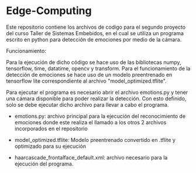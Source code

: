 # Edge-Computing
Este repositorio contiene los archivos de codigo para el segundo proyecto del curso Taller de Sistemas Embebidos, 
en el cual se utiliza un programa escrito en python para detección de emociones por medio de la cámara.


Funcionamiento:

Para la ejecución de dicho código se hace uso de las bibliotecas numpy, tensorflow, time, datatime, opencv y transform.
Para el funcionamiento de la detección de emociones se hace uso de un modelo preentrenado en tensorflow lite
correspondiente al archivo "model_optimized.tflite".

Para ejecutar el programa es necesario abrir el archivo emotions.py y tener una cámara disponible para poder realizar la
detección. Con esto definido, solo se debe ejecutar dicho archivo para llevar a cabo el programa.


- emotions.py: archivo principal para la ejecución del reconocimiento de emociones 
donde este realiza el llamado a los otros 2 archivos incorporados en el repositorio

- model_optimized.tflite: Modelo preentrenado convertido en .tflite y optimizado para su ejecución

- haarcascade_frontalface_default.xml: archivo necesario para la ejecución del programa.